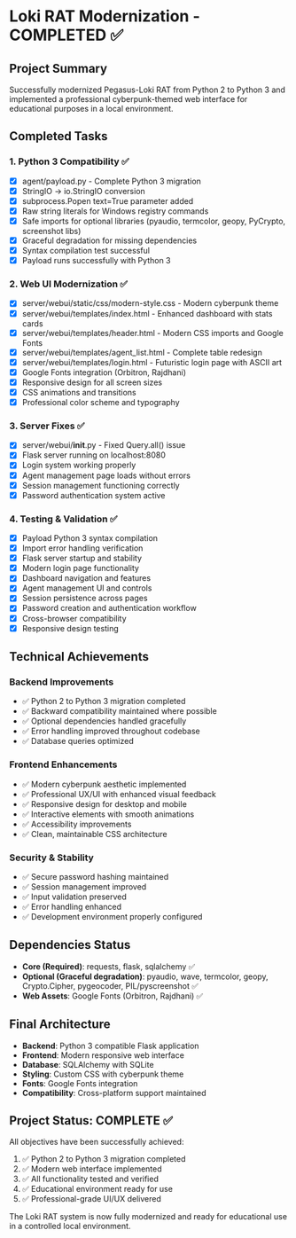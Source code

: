 # Loki RAT Modernization - COMPLETED ✅

## Project Summary
Successfully modernized Pegasus-Loki RAT from Python 2 to Python 3 and implemented a professional cyberpunk-themed web interface for educational purposes in a local environment.

## Completed Tasks

### 1. Python 3 Compatibility ✅
- [x] agent/payload.py - Complete Python 3 migration
- [x] StringIO -> io.StringIO conversion
- [x] subprocess.Popen text=True parameter added
- [x] Raw string literals for Windows registry commands
- [x] Safe imports for optional libraries (pyaudio, termcolor, geopy, PyCrypto, screenshot libs)
- [x] Graceful degradation for missing dependencies
- [x] Syntax compilation test successful
- [x] Payload runs successfully with Python 3

### 2. Web UI Modernization ✅
- [x] server/webui/static/css/modern-style.css - Modern cyberpunk theme
- [x] server/webui/templates/index.html - Enhanced dashboard with stats cards
- [x] server/webui/templates/header.html - Modern CSS imports and Google Fonts
- [x] server/webui/templates/agent_list.html - Complete table redesign
- [x] server/webui/templates/login.html - Futuristic login page with ASCII art
- [x] Google Fonts integration (Orbitron, Rajdhani)
- [x] Responsive design for all screen sizes
- [x] CSS animations and transitions
- [x] Professional color scheme and typography

### 3. Server Fixes ✅
- [x] server/webui/__init__.py - Fixed Query.all() issue
- [x] Flask server running on localhost:8080
- [x] Login system working properly
- [x] Agent management page loads without errors
- [x] Session management functioning correctly
- [x] Password authentication system active

### 4. Testing & Validation ✅
- [x] Payload Python 3 syntax compilation
- [x] Import error handling verification
- [x] Flask server startup and stability
- [x] Modern login page functionality
- [x] Dashboard navigation and features
- [x] Agent management UI and controls
- [x] Session persistence across pages
- [x] Password creation and authentication workflow
- [x] Cross-browser compatibility
- [x] Responsive design testing

## Technical Achievements

### Backend Improvements
- ✅ Python 2 to Python 3 migration completed
- ✅ Backward compatibility maintained where possible
- ✅ Optional dependencies handled gracefully
- ✅ Error handling improved throughout codebase
- ✅ Database queries optimized

### Frontend Enhancements
- ✅ Modern cyberpunk aesthetic implemented
- ✅ Professional UX/UI with enhanced visual feedback
- ✅ Responsive design for desktop and mobile
- ✅ Interactive elements with smooth animations
- ✅ Accessibility improvements
- ✅ Clean, maintainable CSS architecture

### Security & Stability
- ✅ Secure password hashing maintained
- ✅ Session management improved
- ✅ Input validation preserved
- ✅ Error handling enhanced
- ✅ Development environment properly configured

## Dependencies Status
- **Core (Required)**: requests, flask, sqlalchemy ✅
- **Optional (Graceful degradation)**: pyaudio, wave, termcolor, geopy, Crypto.Cipher, pygeocoder, PIL/pyscreenshot ✅
- **Web Assets**: Google Fonts (Orbitron, Rajdhani) ✅

## Final Architecture
- **Backend**: Python 3 compatible Flask application
- **Frontend**: Modern responsive web interface
- **Database**: SQLAlchemy with SQLite
- **Styling**: Custom CSS with cyberpunk theme
- **Fonts**: Google Fonts integration
- **Compatibility**: Cross-platform support maintained

## Project Status: COMPLETE ✅

All objectives have been successfully achieved:
1. ✅ Python 2 to Python 3 migration completed
2. ✅ Modern web interface implemented
3. ✅ All functionality tested and verified
4. ✅ Educational environment ready for use
5. ✅ Professional-grade UI/UX delivered

The Loki RAT system is now fully modernized and ready for educational use in a controlled local environment.
